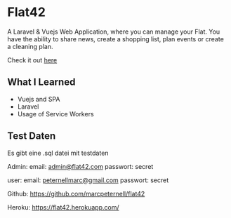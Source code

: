 # Flat42
A Laravel & Vuejs Web Application, where you can manage your Flat. You have the ability to share news, create a shopping list, plan events or create a cleaning plan.

Check it out [here](https://flat42.herokuapp.com/)


## What I Learned
* Vuejs and SPA
* Laravel
* Usage of Service Workers

## Test Daten
Es gibt eine .sql datei mit testdaten

Admin: 
email: admin@flat42.com
passwort: secret

user: 
email: peternellmarc@gmail.com
passwort: secret

Github: https://github.com/marcpeternell/flat42

Heroku: https://flat42.herokuapp.com/